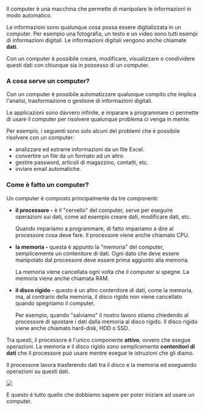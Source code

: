 Il computer è una macchina che permette di manipolare le informazioni in modo automatico.

Le informazioni sono qualunque cosa possa essere digitalizzata in un computer. Per esempio una fotografia, un testo e un video sono tutti esempi di informazioni digitali. Le informazioni digitali vengono anche chiamate **dati**.

Con un computer è possibile creare, modificare, visualizzare o condividere questi dati con chiunque sia in possesso di un computer.

### A cosa serve un computer?

Con un computer è possibile automatizzare qualunque compito che implica l'analisi, trasformazione o gestione di informazioni digitali.

Le applicazioni sono davvero infinite, e imparare a programmare ci permette di usare il computer per risolvere qualunque problema ci venga in mente.

Per esempio, i seguenti sono solo alcuni dei problemi che è possibile risolvere con un computer:

- analizzare ed estrarre informazioni da un file Excel.
- convertire un file da un formato ad un altro.
- gestire password, articoli di magazzino, contatti, etc.
- inviare email automatiche.

### Come è fatto un computer?

Un computer è composto principalmente da tre componenti:

- **il processore -** è il "cervello" del computer, serve per eseguire operazioni sui dati, come ad esempio creare dati, modificare dati, etc.

  Quando impariamo a programmare, di fatto impariamo a dire al processore cosa deve fare. Il processore viene anche chiamato CPU.

- **la memoria -** questa è appunto la "memoria" del computer, semplicemente un contenitore di dati. Ogni dato che deve essere manipolato dal processore deve essere prima aggiunto alla memoria.

  La memoria viene cancellata ogni volta che il computer si spegne. La memoria viene anche chiamata RAM.

- **il disco rigido -** questo è un altro contenitore di dati, come la memoria, ma, al contrario della memoria, il disco rigido non viene cancellato quando spegniamo il computer.

  Per esempio, quando "salviamo" il nostro lavoro stiamo chiedendo al processore di spostare i dati dalla memoria al disco rigido. Il disco rigido viene anche chiamato hard-disk, HDD o SSD.

Tra questi, il processore è l'unico componente **attivo**, ovvero che esegue operazioni. La memoria e il disco rigido sono semplicemente **contenitori di dati** che il processore può usare mentre esegue le istruzioni che gli diamo.

Il processore lavora trasferendo dati tra il disco e la memoria ed eseguendo operazioni su questi dati.

<p class="img-box">
  <img src="/pics/computer_parts.png" />
</p>

E questo è tutto quello che dobbiamo sapere per poter iniziare ad usare un computer.
